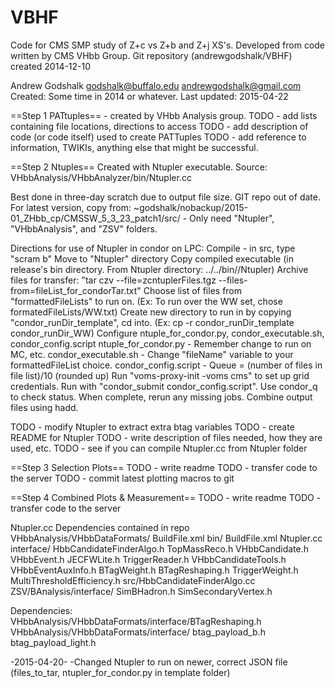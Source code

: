 VBHF
====
Code for CMS SMP study of Z+c vs Z+b and Z+j XS's.
Developed from code written by CMS VHbb Group.
Git repository (andrewgodshalk/VBHF) created 2014-12-10

Andrew Godshalk
godshalk@buffalo.edu
andrewgodshalk@gmail.com
Created: Some time in 2014 or whatever.
Last updated: 2015-04-22


==Step 1 PATtuples== - created by VHbb Analysis group.
TODO - add lists containing file locations, directions to access
TODO - add description of code (or code itself) used to create PATTuples
TODO - add reference to information, TWIKIs, anything else that might be successful.

==Step 2 Ntuples==
Created with Ntupler executable.
Source: VHbbAnalysis/VHbbAnalyzer/bin/Ntupler.cc

Best done in three-day scratch due to output file size.
GIT repo out of date. For latest version, copy from:
    ~godshalk/nobackup/2015-01_ZHbb_cp/CMSSW_5_3_23_patch1/src/
	- Only need "Ntupler", "VHbbAnalysis", and "ZSV" folders.

Directions for use of Ntupler in condor on LPC:
  Compile - in src, type "scram b"
  Move to "Ntupler" directory
  Copy compiled executable (in release's bin directory. From Ntupler directory: ../../bin/<arch>/Ntupler)
  Archive files for transfer:
    "tar czv --file=zcntuplerFiles.tgz --files-from=fileList_for_condorTar.txt"
  Choose list of files from "formattedFileLists" to run on.
    (Ex: To run over the WW set, chose formatedFileLists/WW.txt)
  Create new directory to run in by copying "condor_runDir_template", cd into.
    (Ex: cp -r condor_runDir_template condor_runDir_WW)
  Configure ntuple_for_condor.py, condor_executable.sh, condor_config.script
    ntuple_for_condor.py - Remember change to run on MC, etc.
    condor_executable.sh - Change "fileName" variable to your formattedFileList choice.
    condor_config.script - Queue = (number of files in file list)/10 (rounded up)
  Run "voms-proxy-init -voms cms" to set up grid credentials.
  Run with "condor_submit condor_config.script".
  Use condor_q <username> to check status.
  When complete, rerun any missing jobs.
  Combine output files using hadd.

TODO - modify Ntupler to extract extra btag variables
TODO - create README for Ntupler
TODO - write description of files needed, how they are used, etc.
TODO - see if you can compile Ntupler.cc from Ntupler folder


==Step 3 Selection Plots==
TODO - write readme
TODO - transfer code to the server
TODO - commit latest plotting macros to git

==Step 4 Combined Plots & Measurement==
TODO - write readme
TODO - transfer code to the server


Ntupler.cc Dependencies contained in repo
VHbbAnalysis/VHbbDataFormats/
     BuildFile.xml
     bin/
          BuildFile.xml
          Ntupler.cc
     interface/
          HbbCandidateFinderAlgo.h
          TopMassReco.h
          VHbbCandidate.h
          VHbbEvent.h
          JECFWLite.h
          TriggerReader.h
          VHbbCandidateTools.h
          VHbbEventAuxInfo.h
          BTagWeight.h
          BTagReshaping.h
          TriggerWeight.h
          MultiThresholdEfficiency.h
     src/HbbCandidateFinderAlgo.cc
ZSV/BAnalysis/interface/
     SimBHadron.h
     SimSecondaryVertex.h

Dependencies: VHbbAnalysis/VHbbDataFormats/interface/BTagReshaping.h
VHbbAnalysis/VHbbDataFormats/interface/
     btag_payload_b.h
     btag_payload_light.h



-2015-04-20-
-Changed Ntupler to run on newer, correct JSON file (files_to_tar, ntupler_for_condor.py
    in template folder)

